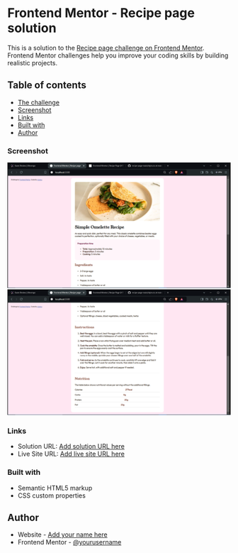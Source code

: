 # Frontend Mentor - Recipe page solution

This is a solution to the [Recipe page challenge on Frontend Mentor](https://www.frontendmentor.io/challenges/recipe-page-KiTsR8QQKm). Frontend Mentor challenges help you improve your coding skills by building realistic projects. 

## Table of contents

  - [The challenge](#the-challenge)
  - [Screenshot](#screenshot)
  - [Links](#links)
  - [Built with](#built-with)
- [Author](#author)

### Screenshot

![Screenshot1](./Screenshot1.png)
![Screenshot2](./Screenshot2.png)

### Links

- Solution URL: [Add solution URL here](https://github.com/ebubz-dev/recipe-page)
- Live Site URL: [Add live site URL here](https://ebubz-dev.gihub.io/recipe-page/)

### Built with

- Semantic HTML5 markup
- CSS custom properties

## Author

- Website - [Add your name here](https://ebubz-dev.github.io)
- Frontend Mentor - [@yourusername](https://www.frontendmentor.io/profile/ebubz-dev)